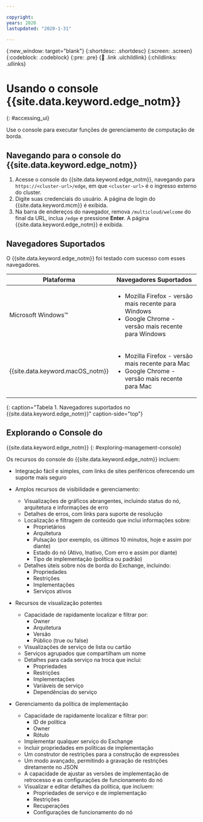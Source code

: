 ```yaml
---

copyright:
years: 2020
lastupdated: "2020-1-31"

---
```


{:new_window: target="blank"}
{:shortdesc: .shortdesc}
{:screen: .screen}
{:codeblock: .codeblock}
{:pre: .pre}
{:child: .link .ulchildlink}
{:childlinks: .ullinks}

# Usando o console {{site.data.keyword.edge_notm}}
{: #accessing_ui}

Use o console para executar funções de gerenciamento de computação de borda. 
 
## Navegando para o console do {{site.data.keyword.edge_notm}}

1. Acesse o console do {{site.data.keyword.edge_notm}}, navegando para `https://<cluster-url>/edge`, em que `<cluster-url>` é o ingresso externo do cluster.
2. Digite suas credenciais do usuário. A página de login do {{site.data.keyword.mcm}}
é exibida.
3. Na barra de endereços do navegador, remova `/multicloud/welcome` do final da URL, inclua `/edge` e pressione **Enter**. A página {{site.data.keyword.edge_notm}}
é exibida.

## Navegadores Suportados

O {{site.data.keyword.edge_notm}} foi testado com sucesso com esses navegadores.

|Plataforma|Navegadores Suportados|
|--------|------------------|
|Microsoft Windows™|<ul><li>Mozilla Firefox - versão mais recente para Windows</li><li>Google Chrome - versão mais recente para Windows</li></ul>|
|{{site.data.keyword.macOS_notm}}|<ul><li>Mozilla Firefox - versão mais recente para Mac</li><li>Google Chrome - versão mais recente para Mac</li></ul>|
{: caption="Tabela 1. Navegadores suportados no {{site.data.keyword.edge_notm}}" caption-side="top"}


## Explorando o Console do
{{site.data.keyword.edge_notm}}
{: #exploring-management-console}

Os recursos do console do {{site.data.keyword.edge_notm}} incluem:

* Integração fácil e simples, com links de sites periféricos oferecendo um suporte mais seguro
* Amplos recursos de visibilidade e gerenciamento:
  * Visualizações de gráficos abrangentes, incluindo status do nó, arquitetura e informações de erro
  * Detalhes de erros, com links para suporte de resolução
  * Localização e filtragem de conteúdo que inclui informações sobre: 
    * Proprietários
    * Arquitetura 
    * Pulsação (por exemplo, os últimos 10 minutos, hoje e assim por diante)
    * Estado do nó (Ativo, Inativo, Com erro e assim por diante)
    * Tipo de implementação (política ou padrão)
  * Detalhes úteis sobre nós de borda do Exchange, incluindo:
    * Propriedades
    * Restrições 
    * Implementações
    * Serviços ativos

* Recursos de visualização potentes

  * Capacidade de rapidamente localizar e filtrar por: 
    * Owner
    * Arquitetura
    * Versão
    * Público (true ou false)
  * Visualizações de serviço de lista ou cartão
  * Serviços agrupados que compartilham um nome
  * Detalhes para cada serviço na troca que inclui: 
    * Propriedades
    * Restrições
    * Implementações
    * Variáveis de serviço
    * Dependências do serviço
  
* Gerenciamento da política de implementação

  * Capacidade de rapidamente localizar e filtrar por:
    * ID de política
    * Owner
    * Rótulo
  * Implementar qualquer serviço do Exchange
  * Incluir propriedades em políticas de implementação
  * Um construtor de restrições para a construção de expressões 
  * Um modo avançado, permitindo a gravação de restrições diretamente no JSON
  * A capacidade de ajustar as versões de implementação de retrocesso e as configurações de funcionamento do nó
  * Visualizar e editar detalhes da política, que incluem:
    * Propriedades de serviço e de implementação
    * Restrições
    * Recuperações
    * Configurações de funcionamento do nó
  
